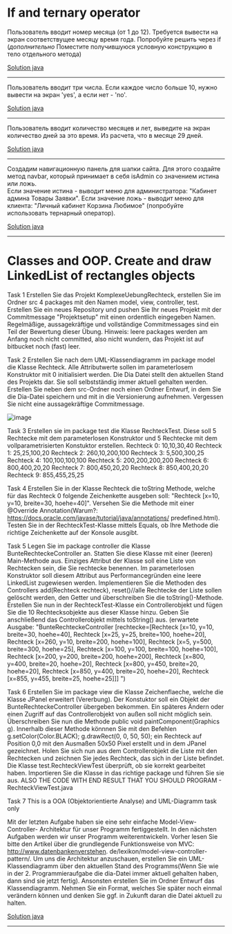 
# If and ternary operator

Пользователь вводит номер месяца (от 1 до 12).
Требуется вывести на экран соответствущее месяцу время года.
Попробуйте решить через if
(*дополнительно* Поместите получившуюся условную конструкцию в тело отдельного метода)

[Solution java](solutions/SeasonOfYearByMonth/src/Main.java)

---

Пользователь вводит три числа. Если каждое число больше 10, нужно вывести на экран 'yes', а если нет - 'no'.

[Solution java](solutions/MoreThan10/src/Main.java)

---

Пользователь вводит количество месяцев и лет, выведите на экран количество дней за это время. Из расчета, что в месяце 29 дней.

[Solution java](solutions/MonthsAndYearsToDays/src/Main.java)

---

Создадим навигационную панель для шапки сайта. Для этого создайте метод navbar, который принимает в себя isAdmin со значением истина или ложь.  
Если значение истина - выводит меню для администратора: "Кабинет админа Товары Заявки".
Если значение ложь - выводит меню для клиента: "Личный кабинет Корзина Любимое"
(попробуйте использовать тернарный оператор).

[Solution java](solutions/MonthsAndYearsToDays/src/Main.java)

---

# Classes and OOP. Create and draw LinkedList of rectangles objects

Task 1
Erstellen Sie das Projekt KomplexeUebungRechteck, erstellen Sie im Ordner src 4 packages mit den Namen model, view, controller, test. Erstellen Sie ein neues Repository und pushen Sie Ihr neues Projekt mit der Commitmessage "Projektsetup" mit einen ordentlich eingegeben Namen. Regelmäßige, aussagekräftige und vollständige Commitmessages sind ein Teil der Bewertung dieser Übung.
Hinweis: leere packages werden am Anfang noch nicht committed, also nicht wundern, das Projekt ist auf bitbucket noch (fast) leer.

Task 2
Erstellen Sie nach dem UML-Klassendiagramm im package model die Klasse Rechteck. Alle Attributwerte sollen im parameterlosem Konstruktor mit 0 initialisiert werden. Die Dia Datei stellt den aktuellen Stand des Projekts dar. Sie soll selbstständig immer aktuell gehalten werden. Erstellen Sie neben dem src-Ordner noch einen Ordner Entwurf, in dem Sie die Dia-Datei speichern und mit in die Versionierung aufnehmen.
Vergessen Sie nicht eine aussagekräftige Commitmessage.

![image](https://user-images.githubusercontent.com/104785655/224082217-fe68f40c-215a-403a-a520-afceb5039e3c.png)

Task 3
Erstellen sie im package test die Klasse RechteckTest. Diese soll 5 Rechtecke mit dem parameterlosen Konstruktor und 5 Rechtecke mit dem
vollparametrisierten Konstuktor erstellen.
Rechteck 0: 10,10,30,40
Rechteck 1: 25,25,100,20
Rechteck 2: 260,10,200,100
Rechteck 3: 5,500,300,25
Rechteck 4: 100,100,100,100
Rechteck 5: 200,200,200,200
Rechteck 6: 800,400,20,20
Rechteck 7: 800,450,20,20
Rechteck 8: 850,400,20,20
Rechteck 9: 855,455,25,25

Task 4
Erstellen Sie in der Klasse Rechteck die toString Methode, welche für das Rechteck 0 folgende Zeichenkette ausgeben soll: "Rechteck [x=10, y=10,
breite=30, hoehe=40]". Versehen Sie die Methode mit einer @Override Annotation(Warum?: https://docs.oracle.com/javase/tutorial/java/annotations/
predefined.html). Testen Sie in der RechteckTest-Klasse mittels Equals, ob Ihre Methode die richtige Zeichenkette auf der Konsole ausgibt.

Task 5
Legen Sie im package controller die Klasse BunteRechteckeController an. Statten Sie diese Klasse mit einer (leeren) Main-Methode aus. Einziges Attribut
der Klasse soll eine Liste von Rechtecken sein, die Sie rechtecke benennen. Im parameterlosen Konstruktor soll diesem Attribut aus Performancegründen eine
leere LinkedList zugewiesen werden. Implementieren Sie die Methoden des Controllers add(Rechteck rechteck), reset()//alle Rechtecke der Liste sollen
gelöscht werden, den Getter und überschreiben Sie die toString()-Methode. Erstellen Sie nun in der RechteckTest-Klasse ein Controllerobjekt und fügen Sie
die 10 Rechtecksobjekte aus dieser Klasse hinzu. Geben Sie anschließend das Controllerobjekt mittels toString() aus. (erwartete Ausgabe: "BunteRechteckeController [rechtecke=[Rechteck [x=10,
y=10, breite=30, hoehe=40], Rechteck [x=25, y=25, breite=100, hoehe=20],
Rechteck [x=260, y=10, breite=200, hoehe=100], Rechteck [x=5, y=500,
breite=300, hoehe=25], Rechteck [x=100, y=100, breite=100, hoehe=100],
Rechteck [x=200, y=200, breite=200, hoehe=200], Rechteck [x=800, y=400,
breite=20, hoehe=20], Rechteck [x=800, y=450, breite=20, hoehe=20],
Rechteck [x=850, y=400, breite=20, hoehe=20], Rechteck [x=855, y=455,
breite=25, hoehe=25]]]
")

Task 6
Erstellen Sie im package view die Klasse Zeichenflaeche, welche die Klasse
JPanel erweitert (Vererbung). Der Konstuktor soll ein Objekt der
BunteRechteckeController übergeben bekommen. Ein späteres Ändern oder
einen Zugriff auf das Controllerobjekt von außen soll nicht möglich sein.
Überschreiben Sie nun die Methode public void paintComponent(Graphics g).
Innerhalb dieser Methode könnnen Sie mit den Befehlen
g.setColor(Color.BLACK);
g.drawRect(0, 0, 50, 50);
ein Rechteck auf Position 0,0 mit den Ausmaßen 50x50 Pixel erstellt und in dem
JPanel gezeichnet. Holen Sie sich nun aus dem Controllerobjekt die Liste mit
den Rechtecken und zeichnen Sie jedes Rechteck, das sich in der Liste
befindet.
Die Klasse test.RechteckViewTest überprüft, ob sie korrekt gearbeitet haben.
Importieren Sie die Klasse in das richtige package und führen Sie sie aus.
ALSO THE CODE WITH END RESULT THAT YOU SHOULD PROGRAM  - RechteckViewTest.java

Task 7 This is a OOA (Objektorientierte Analyse) and
UML-Diagramm task only

Mit der letzten Aufgabe haben sie eine sehr einfache Model-View-Controller-
Architektur für unser Programm fertiggestellt. In den nächsten Aufgaben
werden wir unser Programm weiterentwickeln. Vorher lesen Sie bitte den Artikel
über die grundlegende Funktionsweise von MVC: http://www.datenbankenverstehen.
de/lexikon/model-view-controller-pattern/. Um uns die Architektur
anzuschauen, erstellen Sie ein UML-Klassendiagramm über den aktuellen Stand
des Programms(Wenn Sie wie in der 2. Programmieraufgabe die dia-Datei
immer aktuell gehalten haben, dann sind sie jetzt fertig). Ansonsten erstellen
Sie im Ordner Entwurf das Klassendiagramm. Nehmen Sie ein Format, welches
Sie später noch einmal verändern können und denken Sie ggf. in Zukunft daran
die Datei aktuell zu halten.

[Solution java](https://bitbucket.org/prokopchukmmm/programmier_hausaufgaben_mariia_2/src/master/KomplexeUebungenRechteck/)

---
